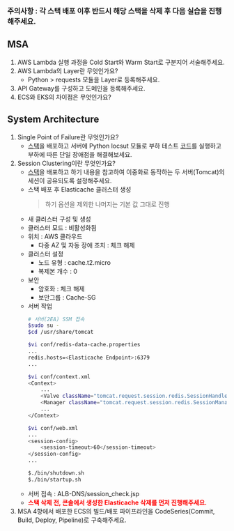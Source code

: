 ### **주의사항** : 각 스택 배포 이후 반드시 해당 스택을 삭제 후 다음 실습을 진행해주세요.
## MSA
1. AWS Lambda 실행 과정을 Cold Start와 Warm Start로 구분지어 서술해주세요.
2. AWS Lambda의 Layer란 무엇인가요?
    - Python > requests 모듈을 Layer로 등록해주세요.
3. API Gateway를 구성하고 도메인을 등록해주세요.
4. ECS와 EKS의 차이점은 무엇인가요?
## System Architecture
1. Single Point of Failure란 무엇인가요?
    - [스택](https://github.com/eljoelee/DevOps-Study/blob/main/AWS/System%20Architecture/Sys_Arch_01.yaml)을 배포하고 서버에 Python locsut 모듈로 부하 테스트 [코드](https://github.com/eljoelee/DevOps-Study/blob/main/AWS/System%20Architecture/locustfile.py)를 실행하고 부하에 따른 단일 장애점을 해결해보세요.
2. Session Clustering이란 무엇인가요?
    - [스택](https://github.com/eljoelee/DevOps-Study/blob/main/AWS/System%20Architecture/Sys_Arch_02.yaml)을 배포하고 하기 내용을 참고하여 이중화로 동작하는 두 서버(Tomcat)의 세션이 공유되도록 설정해주세요.
    - 스택 배포 후 Elasticache 클러스터 생성
        > 하기 옵션을 제외한 나머지는 기본 값 그대로 진행
    - 새 클러스터 구성 및 생성
    - 클러스터 모드 : 비활성화됨
    - 위치 : AWS 클라우드
        - 다중 AZ 및 자동 장애 조치 : 체크 해제
    - 클러스터 설정
        - 노드 유형 : cache.t2.micro
        - 복제본 개수 : 0
    - 보안
        - 암호화 : 체크 해제
        - 보안그룹 : Cache-SG
    - 서버 작업
        ```bash
        # 서버(2EA) SSM 접속 
        $sudo su -
        $cd /usr/share/tomcat

        $vi conf/redis-data-cache.properties
        ...
        redis.hosts=<Elasticache Endpoint>:6379
        ...

        $vi conf/context.xml
        <Context>  
            ...
            <Valve className="tomcat.request.session.redis.SessionHandlerValve" />
            <Manager className="tomcat.request.session.redis.SessionManager" />
            ...
        </Context>

        $vi conf/web.xml
        ...
        <session-config>
            <session-timeout>60</session-timeout>
        </session-config>
        ...

        $./bin/shutdown.sh
        $./bin/startup.sh
        ```
    - 서버 접속 : ALB-DNS/session_check.jsp
    - **<span style="color:red">스택 삭제 전, 콘솔에서 생성한 Elasticache 삭제를 먼저 진행해주세요.</span>**
3. MSA 4항에서 배포한 ECS의 빌드/배포 파이프라인을 CodeSeries(Commit, Build, Deploy, Pipeline)로 구축해주세요.